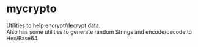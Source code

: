 # mycrypto
Utilities to help encrypt/decrypt data.  
Also has some utilities to generate random Strings and encode/decode to Hex/Base64.
